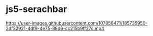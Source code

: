 # js5-serachbar

https://user-images.githubusercontent.com/107856471/185735950-2df22921-4df9-4e75-88d6-cc215b9ff27c.mp4

